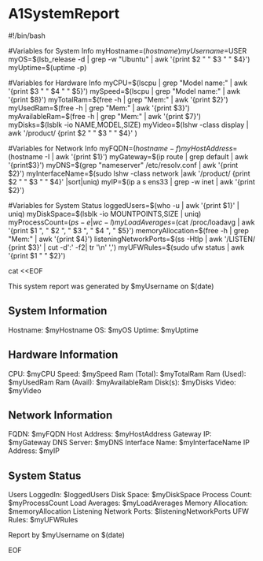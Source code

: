 # A1SystemReport

#!/bin/bash

#Variables for System Info
myHostname=$(hostname)
myUsername=$USER
myOS=$(lsb_release -d | grep -w "Ubuntu" | awk '{print $2 " " $3 " " $4}')
myUptime=$(uptime -p)

#Variables for Hardware Info
myCPU=$(lscpu | grep "Model name:" | awk '{print $3 " " $4 " " $5}')
mySpeed=$(lscpu | grep "Model name:" | awk '{print $8}')
myTotalRam=$(free -h | grep "Mem:" | awk '{print $2}')
myUsedRam=$(free -h | grep "Mem:" | awk '{print $3}')
myAvailableRam=$(free -h | grep "Mem:" | awk '{print $7}')
myDisks=$(lsblk -io NAME,MODEL,SIZE)
myVideo=$(lshw -class display | awk '/product/ {print $2 " " $3 " " $4}' )

#Variables for Network Info
myFQDN=$(hostname -f)
myHostAddress=$(hostname -I | awk '{print $1}')
myGateway=$(ip route | grep default | awk '{print$3}')
myDNS=$(grep "nameserver" /etc/resolv.conf | awk '{print $2}')
myInterfaceName=$(sudo lshw -class network |awk '/product/ {print $2 " " $3 " " $4}' |sort|uniq)
myIP=$(ip a s ens33 | grep -w inet | awk '{print $2}')


#Variables for System Status
loggedUsers=$(who -u | awk '{print $1}' | uniq)
myDiskSpace=$(lsblk -io MOUNTPOINTS,SIZE | uniq)
myProcessCount=$(ps -e | wc -l)
myLoadAverages=$(cat /proc/loadavg | awk '{print $1 ", " $2 ", " $3 ", " $4 ", " $5}')
memoryAllocation=$(free -h | grep "Mem:" | awk '{print $4}')
listeningNetworkPorts=$(ss -Htlp | awk '/LISTEN/ {print $3}' | cut -d':' -f2| tr '\n' ',')
myUFWRules=$(sudo ufw status | awk '{print $1 " " $2}')

cat <<EOF



This system report was generated by $myUsername on $(date)


System Information
------------------
Hostname:       $myHostname
OS:             $myOS
Uptime:         $myUptime


Hardware Information
--------------------
CPU:            $myCPU
Speed:          $mySpeed
Ram (Total):    $myTotalRam
Ram (Used):     $myUsedRam
Ram (Avail):    $myAvailableRam
Disk(s): 
$myDisks
Video:          $myVideo

Network Information
-------------------
FQDN:           $myFQDN
Host Address:   $myHostAddress
Gateway IP:     $myGateway
DNS Server:     $myDNS
Interface Name: $myInterfaceName
IP Address:     $myIP

System Status
-------------
Users LoggedIn: $loggedUsers
Disk Space: 
$myDiskSpace
Process Count:           $myProcessCount
Load Averages:           $myLoadAverages
Memory Allocation:       $memoryAllocation
Listening Network Ports: $listeningNetworkPorts
UFW Rules:               $myUFWRules

Report by $myUsername on $(date)

EOF
